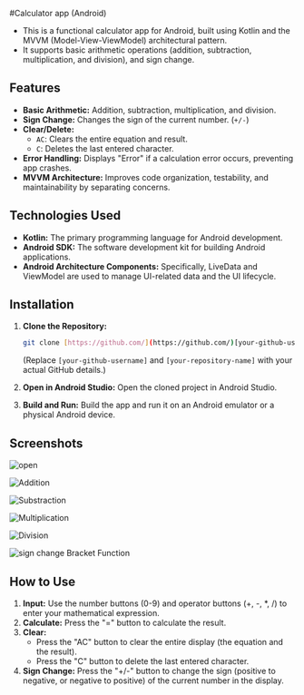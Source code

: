 #Calculator app (Android)


*   This is a functional calculator app for Android, built using Kotlin and the MVVM (Model-View-ViewModel) architectural pattern. 
*   It supports basic arithmetic operations (addition, subtraction, multiplication, and division), and sign change.

## Features

*   **Basic Arithmetic:** Addition, subtraction, multiplication, and division.
*   **Sign Change:**  Changes the sign of the current number. (`+/-`)
*   **Clear/Delete:**
    *   `AC`: Clears the entire equation and result.
    *   `C`: Deletes the last entered character.
*   **Error Handling:** Displays "Error" if a calculation error occurs, preventing app crashes.
*   **MVVM Architecture:**  Improves code organization, testability, and maintainability by separating concerns.
  

## Technologies Used

*   **Kotlin:** The primary programming language for Android development.
*   **Android SDK:** The software development kit for building Android applications.
*   **Android Architecture Components:** Specifically, LiveData and ViewModel are used to manage UI-related data and the UI lifecycle.


## Installation

1.  **Clone the Repository:**
    ```bash
    git clone [https://github.com/](https://github.com/)[your-github-username]/[your-repository-name].git
    ```
    (Replace `[your-github-username]` and `[your-repository-name]` with your actual GitHub details.)

2.  **Open in Android Studio:** Open the cloned project in Android Studio. 

3.  **Build and Run:** Build the app and run it on an Android emulator or a physical Android device.



## Screenshots


![open](https://github.com/user-attachments/assets/4a9d1d78-90ed-459e-8b91-8108f6f7120e)

![Addition](https://github.com/user-attachments/assets/ac8e59ec-d077-4e06-98f6-351f422490a3)

![Substraction](https://github.com/user-attachments/assets/4fb24e0d-ad1c-48c4-aede-afd8e7ed44ab)

![Multiplication](https://github.com/user-attachments/assets/ceae93df-0086-4927-b45a-987f3cbf3a13)

![Division](https://github.com/user-attachments/assets/23f3f212-c706-484d-896e-8506fe3afd41)

![sign change   Bracket Function](https://github.com/user-attachments/assets/9a750a9f-66b7-4269-b5c3-3e8eaeabeb81)



## How to Use

1.  **Input:** Use the number buttons (0-9) and operator buttons (+, -, *, /) to enter your mathematical expression.  
2.  **Calculate:** Press the "=" button to calculate the result.
3.  **Clear:**
    *   Press the "AC" button to clear the entire display (the equation and the result).
    *   Press the "C" button to delete the last entered character.
4.  **Sign Change:** Press the "+/-" button to change the sign (positive to negative, or negative to positive) of the current number in the display.









